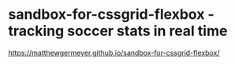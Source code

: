 # sandbox-for-cssgrid-flexbox - tracking soccer stats in real time

https://matthewgermeyer.github.io/sandbox-for-cssgrid-flexbox/
